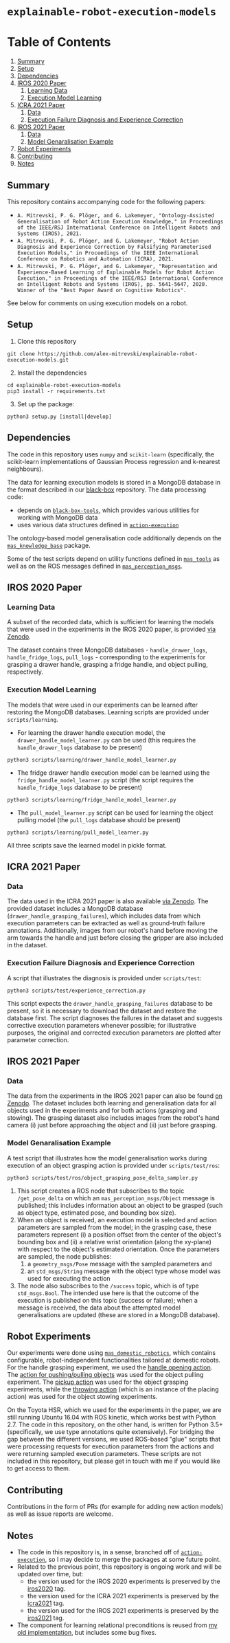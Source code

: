 # `explainable-robot-execution-models`

# Table of Contents

1. [Summary](#Summary)
2. [Setup](#Setup)
3. [Dependencies](#Dependencies)
4. [IROS 2020 Paper](#IROS-2020-Paper)
    1. [Learning Data](#Learning-Data)
    2. [Execution Model Learning](#Execution-Model-Learning)
5. [ICRA 2021 Paper](#ICRA-2021-Paper)
    1. [Data](#Data)
    2. [Execution Failure Diagnosis and Experience Correction](#Execution-Failure-Diagnosis-and-Experience-Correction)
6. [IROS 2021 Paper](#IROS-2021-Paper)
    1. [Data](#Data)
    2. [Model Genaralisation Example](#Model-Genaralisation-Example)
7. [Robot Experiments](#Robot-Experiments)
8. [Contributing](#Contributing)
9. [Notes](#Notes)

## Summary

This repository contains accompanying code for the following papers:
* `A. Mitrevski, P. G. Plöger, and G. Lakemeyer, "Ontology-Assisted Generalisation of Robot Action Execution Knowledge," in Proceedings of the IEEE/RSJ International Conference on Intelligent Robots and Systems (IROS), 2021.`
* `A. Mitrevski, P. G. Plöger, and G. Lakemeyer, "Robot Action Diagnosis and Experience Correction by Falsifying Parameterised Execution Models," in Proceedings of the IEEE International Conference on Robotics and Automation (ICRA), 2021.`
* `A. Mitrevski, P. G. Plöger, and G. Lakemeyer, "Representation and Experience-Based Learning of Explainable Models for Robot Action Execution," in Proceedings of the IEEE/RSJ International Conference on Intelligent Robots and Systems (IROS), pp. 5641-5647, 2020. Winner of the "Best Paper Award on Cognitive Robotics".`

See below for comments on using execution models on a robot.

## Setup

1. Clone this repository
```
git clone https://github.com/alex-mitrevski/explainable-robot-execution-models.git
```
2. Install the dependencies
```
cd explainable-robot-execution-models
pip3 install -r requirements.txt
```
3. Set up the package:
```
python3 setup.py [install|develop]
```

## Dependencies

The code in this repository uses `numpy` and `scikit-learn` (specifically, the scikit-learn implementations of Gaussian Process regression and k-nearest neighbours).

The data for learning execution models is stored in a MongoDB database in the format described in our [black-box](https://github.com/ropod-project/black-box) repository. The data processing code:
* depends on [`black-box-tools`](https://github.com/ropod-project/black-box-tools), which provides various utilities for working with MongoDB data
* uses various data structures defined in [`action-execution`](https://github.com/alex-mitrevski/action-execution)

The ontology-based model generalisation code additionally depends on the [`mas_knowledge_base`](https://github.com/b-it-bots/mas_knowledge_base) package.

Some of the test scripts depend on utility functions defined in [`mas_tools`](https://github.com/b-it-bots/mas_tools) as well as on the ROS messages defined in [`mas_perception_msgs`](https://github.com/b-it-bots/mas_perception_msgs).

## IROS 2020 Paper

### Learning Data

A subset of the recorded data, which is sufficient for learning the models that were used in the experiments in the IROS 2020 paper, is provided [via Zenodo](https://zenodo.org/record/3968984).

The dataset contains three MongoDB databases - `handle_drawer_logs`, `handle_fridge_logs`, `pull_logs` - corresponding to the experiments for grasping a drawer handle, grasping a fridge handle, and object pulling, respectively.

### Execution Model Learning

The models that were used in our experiments can be learned after restoring the MongoDB databases. Learning scripts are provided under `scripts/learning`.
* For learning the drawer handle execution model, the `drawer_handle_model_learner.py` can be used (this requires the `handle_drawer_logs` database to be present)
```
python3 scripts/learning/drawer_handle_model_learner.py
```
* The fridge drawer handle execution model can be learned using the `fridge_handle_model_learner.py` script (the script requires the `handle_fridge_logs` database to be present)
```
python3 scripts/learning/fridge_handle_model_learner.py
```
* The `pull_model_learner.py` script can be used for learning the object pulling model (the `pull_logs` database should be present)
```
python3 scripts/learning/pull_model_learner.py
```

All three scripts save the learned model in pickle format.

## ICRA 2021 Paper

### Data

The data used in the ICRA 2021 paper is also available [via Zenodo](https://zenodo.org/record/4603348). The provided dataset includes a MongoDB database (`drawer_handle_grasping_failures`), which includes data from which execution parameters can be extracted as well as ground-truth failure annotations. Additionally, images from our robot's hand before moving the arm towards the handle and just before closing the gripper are also included in the dataset.

### Execution Failure Diagnosis and Experience Correction

A script that illustrates the diagnosis is provided under `scripts/test`:

```
python3 scripts/test/experience_correction.py
```

This script expects the `drawer_handle_grasping_failures` database to be present, so it is necessary to download the dataset and restore the database first. The script diagnoses the failures in the dataset and suggests corrective execution parameters whenever possible; for illustrative purposes, the original and corrected execution parameters are plotted after parameter correction.

## IROS 2021 Paper

### Data

The data from the experiments in the IROS 2021 paper can also be found [on Zenodo](https://zenodo.org/record/4551725). The dataset includes both learning and generalisation data for all objects used in the experiments and for both actions (grasping and stowing). The grasping dataset also includes images from the robot's hand camera (i) just before approaching the object and (ii) just before grasping.

### Model Genaralisation Example

A test script that illustrates how the model generalisation works during execution of an object grasping action is provided under `scripts/test/ros`:

```
python3 scripts/test/ros/object_grasping_pose_delta_sampler.py
```

1. This script creates a ROS node that subscribes to the topic `/get_pose_delta` on which an `mas_perception_msgs/Object` message is published; this includes information about an object to be grasped (such as object type, estimated pose, and bounding box size).
2. When an object is received, an execution model is selected and action parameters are sampled from the model; in the grasping case, these parameters represent (i) a position offset from the center of the object's bounding box and (ii) a relative wrist orientation (along the xy-plane) with respect to the object's estimated orientation. Once the parameters are sampled, the node publishes:
    1. a `geometry_msgs/Pose` message with the sampled parameters and
    2. an `std_msgs/String` message with the object type whose model was used for executing the action
3. The node also subscribes to the `/success` topic, which is of type `std_msgs.Bool`. The intended use here is that the outcome of the execution is published on this topic (success or failure); when a message is received, the data about the attempted model generalisations are updated (these are stored in a MongoDB database).

## Robot Experiments

Our experiments were done using [`mas_domestic_robotics`](https://github.com/b-it-bots/mas_domestic_robotics), which contains configurable, robot-independent functionalities tailored at domestic robots. For the handle grasping experiment, we used the [handle opening action](https://github.com/b-it-bots/mas_domestic_robotics/tree/devel/mdr_planning/mdr_actions/mdr_manipulation_actions/mdr_handle_open_action). The [action for pushing/pulling objects](https://github.com/b-it-bots/mas_domestic_robotics/tree/devel/mdr_planning/mdr_actions/mdr_manipulation_actions/mdr_push_pull_object_action) was used for the object pulling experiment. The [pickup action](https://github.com/b-it-bots/mas_domestic_robotics/tree/devel/mdr_planning/mdr_actions/mdr_manipulation_actions/mdr_pickup_action) was used for the object grasping experiments, while the [throwing action](https://github.com/b-it-bots/mas_domestic_robotics/tree/devel/mdr_planning/mdr_actions/mdr_manipulation_actions/mdr_place_action) (which is an instance of the placing action) was used for the object stowing experiments.

On the Toyota HSR, which we used for the experiments in the paper, we are still running Ubuntu 16.04 with ROS kinetic, which works best with Python 2.7. The code in this repository, on the other hand, is written for Python 3.5+ (specifically, we use type annotations quite extensively). For bridging the gap between the different versions, we used ROS-based "glue" scripts that were processing requests for execution parameters from the actions and were returning sampled execution parameters. These scripts are not included in this repository, but please get in touch with me if you would like to get access to them.

## Contributing

Contributions in the form of PRs (for example for adding new action models) as well as issue reports are welcome.

## Notes

* The code in this repository is, in a sense, branched off of [`action-execution`](https://github.com/alex-mitrevski/action-execution), so I may decide to merge the packages at some future point.
* Related to the previous point, this repository is ongoing work and will be updated over time, but:
    * the version used for the IROS 2020 experiments is preserved by the [iros2020](https://github.com/alex-mitrevski/explainable-robot-execution-models/releases/tag/iros2020) tag.
    * the version used for the ICRA 2021 experiments is preserved by the [icra2021](https://github.com/alex-mitrevski/explainable-robot-execution-models/releases/tag/icra2021) tag.
    * the version used for the IROS 2021 experiments is preserved by the [iros2021](https://github.com/alex-mitrevski/explainable-robot-execution-models/releases/tag/iros2021) tag.
* The component for learning relational preconditions is reused from [my old implementation](https://github.com/alex-mitrevski/delta-execution-models/blob/master/rule_learner/symblearn/stat_learn.py), but includes some bug fixes.
